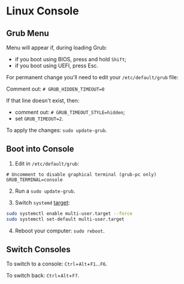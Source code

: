 # Linux Console

## Grub Menu

Menu will appear if, during loading Grub:

* if you boot using BIOS, press and hold `Shift`;
* if you boot using UEFI, press Esc.

For permanent change you'll need to edit your `/etc/default/grub` file:

Comment out: `# GRUB_HIDDEN_TIMEOUT=0`

If that line doesn't exist, then:

* comment out: `# GRUB_TIMEOUT_STYLE=hidden`;
* set `GRUB_TIMEOUT=2`.

To apply the changes: `sudo update-grub`.

## Boot into Console

1. Edit in `/etc/default/grub`:

```
# Uncomment to disable graphical terminal (grub-pc only)
GRUB_TERMINAL=console
```

2. Run a `sudo update-grub`.

3. Switch `systemd` [target](cli-systemctl-targets.html):
```sh
sudo systemctl enable multi-user.target --force
sudo systemctl set-default multi-user.target
```

4. Reboot your computer: `sudo reboot`.

## Switch Consoles

To switch to a console: `Ctrl`+`Alt`+`F1`...`F6`.

To switch back: `Ctrl`+`Alt`+`F7`.
